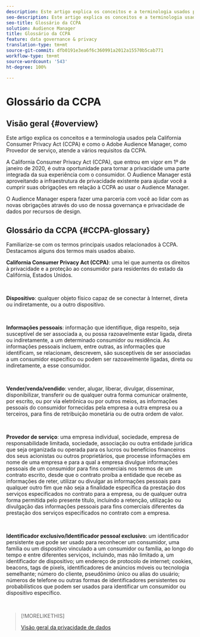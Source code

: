 ```yaml
---
description: Este artigo explica os conceitos e a terminologia usados pela California Consumer Privacy Act (CCPA) e como o Adobe Audience Manager atende a vários requisitos da CCPA.
seo-description: Este artigo explica os conceitos e a terminologia usados pela California Consumer Privacy Act (CCPA) e como o Adobe Audience Manager atende a vários requisitos da CCPA.
seo-title: Glossário da CCPA
solution: Audience Manager
title: Glossário da CCPA
feature: data governance & privacy
translation-type: tm+mt
source-git-commit: dfb0191e3ea6f6c360991a2012a15570b5cab771
workflow-type: tm+mt
source-wordcount: '543'
ht-degree: 100%

---
```



# Glossário da CCPA

## Visão geral {#overview}

Este artigo explica os conceitos e a terminologia usados pela California Consumer Privacy Act (CCPA) e como o Adobe Audience Manager, como Provedor de serviço, atende a vários requisitos da CCPA.

A California Consumer Privacy Act (CCPA), que entrou em vigor em 1º de janeiro de 2020, é outra oportunidade para tornar a privacidade uma parte integrada da sua experiência com o consumidor. O Audience Manager está aproveitando a infraestrutura de privacidade existente para ajudar você a cumprir suas obrigações em relação à CCPA ao usar o Audience Manager.

O Audience Manager espera fazer uma parceria com você ao lidar com as novas obrigações através do uso de nossa governança e privacidade de dados por recursos de design.

## Glossário da CCPA {#CCPA-glossary}

Familiarize-se com os termos principais usados relacionados à CCPA. Destacamos alguns dos termos mais usados abaixo.

**California Consumer Privacy Act (CCPA)**: uma lei que aumenta os direitos à privacidade e a proteção ao consumidor para residentes do estado da Califórnia, Estados Unidos.

 

**Dispositivo**: qualquer objeto físico capaz de se conectar à Internet, direta ou indiretamente, ou a outro dispositivo.

 

**Informações pessoais**: informação que identifique, diga respeito, seja susceptível de ser associada a, ou possa razoavelmente estar ligada, direta ou indiretamente, a um determinado consumidor ou residência. As informações pessoais incluem, entre outras, as informações que identificam, se relacionam, descrevem, são susceptíveis de ser associadas a um consumidor específico ou podem ser razoavelmente ligadas, direta ou indiretamente, a esse consumidor.

 

**Vender/venda/vendido**: vender, alugar, liberar, divulgar, disseminar, disponibilizar, transferir ou de qualquer outra forma comunicar oralmente, por escrito, ou por via eletrônica ou por outros meios, as informações pessoais do consumidor fornecidas pela empresa a outra empresa ou a terceiros, para fins de retribuição monetária ou de outra ordem de valor.

 

**Provedor de serviço**: uma empresa individual, sociedade, empresa de responsabilidade limitada, sociedade, associação ou outra entidade jurídica que seja organizada ou operada para os lucros ou benefícios financeiros dos seus acionistas ou outros proprietários, que processe informações em nome de uma empresa e para a qual a empresa divulgue informações pessoais de um consumidor para fins comerciais nos termos de um contrato escrito, desde que o contrato proíba a entidade que recebe as informações de reter, utilizar ou divulgar as informações pessoais para qualquer outro fim que não seja a finalidade específica da prestação dos serviços especificados no contrato para a empresa, ou de qualquer outra forma permitida pelo presente título, incluindo a retenção, utilização ou divulgação das informações pessoais para fins comerciais diferentes da prestação dos serviços especificados no contrato com a empresa.

 

**Identificador exclusivo/Identificador pessoal exclusivo**: um identificador persistente que pode ser usado para reconhecer um consumidor, uma família ou um dispositivo vinculado a um consumidor ou família, ao longo do tempo e entre diferentes serviços, incluindo, mas não limitado a, um identificador de dispositivo; um endereço de protocolo de internet; cookies, beacons, tags de pixels, identificadores de anúncios móveis ou tecnologia semelhante; número do cliente, pseudônimo único ou alias do usuário; números de telefone ou outras formas de identificadores persistentes ou probabilísticos que podem ser usados para identificar um consumidor ou dispositivo específico.

 

>[!MORELIKETHIS]
>
>[Visão geral da privacidade de dados](/help/using/overview/data-security-and-privacy/data-privacy.md)


